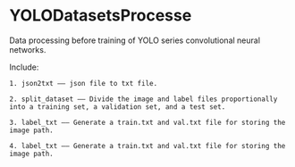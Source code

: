 # YOLODatasetsProcesse

Data processing before training of YOLO series convolutional neural networks. 

Include: 

    1. json2txt —— json file to txt file.

    2. split_dataset —— Divide the image and label files proportionally into a training set, a validation set, and a test set.

    3. label_txt —— Generate a train.txt and val.txt file for storing the image path.

    4. label_txt —— Generate a train.txt and val.txt file for storing the image path.

